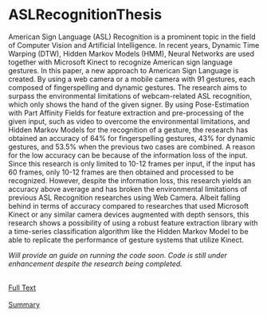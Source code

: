 # ASLRecognitionThesis

American Sign Language (ASL) Recognition is a prominent topic in the field of Computer Vision and Artificial Intelligence. In recent years, Dynamic Time Warping (DTW), Hidden Markov Models (HMM), Neural Networks are used together with Microsoft Kinect to recognize American sign language gestures.
In this paper, a new approach to American Sign Language is created. By using a web camera or a mobile camera with 91 gestures, each composed of fingerspelling and dynamic gestures. The research aims to surpass the environmental limitations of webcam-related ASL recognition, which only shows the hand of the given signer.
By using Pose-Estimation with Part Affinity Fields for feature extraction and pre-processing of the given input, such as video to overcome the environmental limitations, and Hidden Markov Models for the recognition of a gesture, the research has obtained an accuracy of 64% for fingerspelling gestures, 43% for dynamic gestures, and 53.5% when the previous two cases are combined.
A reason for the low accuracy can be because of the information loss of the input. Since this research is only limited to 10-12 frames per input, if the input has 60 frames, only 10-12 frames are then obtained and processed to be recognized. However, despite the information loss, this research yields an accuracy above average and has broken the environmental limitations of previous ASL Recognition researches using Web Camera.
Albeit falling behind in terms of accuracy compared to researches that used Microsoft Kinect or any similar camera devices augmented with depth sensors, this research shows a possibility of using a robust feature extraction library with a time-series classification algorithm like the Hidden Markov Model to be able to replicate the performance of gesture systems that utilize Kinect.

*Will provide an guide on running the code soon. Code is still under enhancement despite the research being completed.*

<br> [Full Text](https://drive.google.com/file/d/1m68deZkKmpZxtF4cDiZ7-0LOMHadRRkv/view?usp=sharing)</br>
<br> [Summary](https://drive.google.com/file/d/1mGsWyrl3OpE33FUF6Bw2ukQ90D6_he_D/view?usp=sharing)</br>
